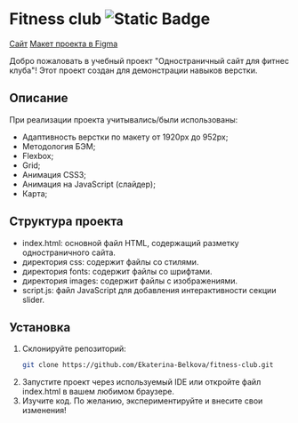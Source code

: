 # Fitness club ![Static Badge](https://img.shields.io/badge/landing_page-blue)

[Сайт](https://ekaterina-belkova.github.io/fitness-club/)
[Макет проекта в Figma](https://www.figma.com/file/irGRnQtuseGVGnJ8OqVAgj/%D0%9F%D1%80%D0%BE%D0%B3%D1%80%D0%B0%D0%BC%D0%BC%D0%B0-%D0%BA%D1%83%D1%80%D1%81%D0%B0-%22Frontend-developer%22_1?type=design&node-id=1%3A4&mode=design&t=UVn6PeOWkedTuM6t-1)

Добро пожаловать в учебный проект "Одностраничный сайт для фитнес клуба"! 
Этот проект создан для демонстрации навыков верстки.

## Описание

При реализации проекта учитывались/были использованы:
* Адаптивность верстки по макету от 1920px до 952px;
* Методология БЭМ;
* Flexbox;
* Grid;
* Анимация CSS3;
* Анимация на JavaScript (слайдер);
* Карта;

## Структура проекта
* index.html: основной файл HTML, содержащий разметку одностраничного сайта.
* директория css: содержит файлы со стилями.
* директория fonts: содержит файлы со шрифтами.
* директория images: содержит файлы с изображениями.
* script.js: файл JavaScript для добавления интерактивности секции slider.

## Установка

1. Склонируйте репозиторий: 
   ```sh
   git clone https://github.com/Ekaterina-Belkova/fitness-club.git

2. Запустите проект через используемый IDE или откройте файл index.html в вашем любимом браузере.
3. Изучите код. По желанию, экспериментируйте и внесите свои изменения!